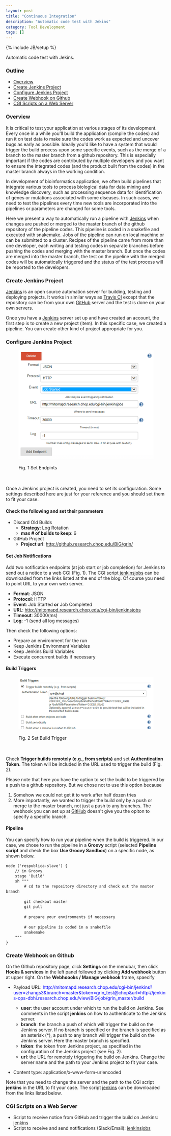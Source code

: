 ```yaml
---
layout: post
title: "Continuous Integration"
description: "Automatic code test with Jekins"
category: Tool Development
tags: []
---
```

<link href="/css/ci.css" rel="stylesheet">
{% include JB/setup %}

Automatic code test with Jekins.

### Outline

+ <a href="#overview">Overview</a>
+ <a href="#jenkins">Create Jenkins Project</a>
+ <a href="#conf">Configure Jenkins Project</a>
+ <a href="#webhook">Create Webhook on Github</a>
+ <a href="#scripts">CGI Scripts on a Web Server</a>

<a name="overview"></a>

### Overview

It is critical to test your application at various stages of
its development.
Every once in a while you'll build the application (compile the codes)
and run it on test data to make sure the codes work as expected
and uncover bugs as early as possible.
Ideally you'd like to have a system that would trigger the build process
upon some specific events, such as the merge of a branch to the master branch
from a github repository. This is especially important if the codes are
contributed by multiple developers and
you want to ensure the integrated codes (and the product built from the codes)
in the master branch always in the working condition.

In development of bioinformatics application,
we often build pipelines that integrate various tools
to process biological data for data mining and knowledge discovery,
such as processing sequence data for identification of
genes or mutations associated with some diseases.
In such cases, we need to test the pipelines every time new tools
are incorporated into the pipelines or parameters are changed for some tools.

Here we present a way to automatically run a pipeline
with [Jenkins](https://jenkins.io/)
when changes are pushed or merged to
the master branch of the github repository of the pipeline codes.
This pipeline is coded in a snakefile and executed with snakemake.
Jobs of the pipeline can run on local machine or can be submitted
to a cluster. 
Recipes of the pipeline came from more than one developer,
each writing and testing codes in separate branches
before pushing the codes and merging with the master branch.
But once the codes are merged into the master branch,
the test on the pipeline with the merged codes will be automatically triggered
and the status of the test process will be reported to the developers.

<a name="jenkins"></a>

### Create Jenkins Project

<!--
<figure class="floatright">
<img src="/images/jenkins01.png" alt="Fig1" />
<br>
<br>
<figcaption class="caption">Fig. 1 Create Jenkins Project</figcaption>
<br>
<br>
</figure>
-->

<a href="https://jenkins.io/">Jenkins</a> is an open source automation server
for building, testing and deploying projects. It works in similar ways
as [Travis CI](https://travis-ci.org/) except that the repository
can be from your own [GitHub](http://github.com) server
and the test is done on your own servers.

Once you have a <a href="https://jenkins.io/">Jenkins</a> server set up
and have created an account,
the first step is to create a new project (item).
In this specific case,
we created a pipeline.
You can create other kind of project appropriate for you.


<a name="conf"></a>

### Configure Jenkins Project

<figure class="floatright">
<img src="/images/jenkins02.png" alt="Fig1" />
<br>
<br>
<figcaption class="caption">Fig. 1 Set Endpints</figcaption>
<br>
<br>
</figure>

Once a Jenkins project is created, you need to set its configuration.
Some settings described here are just for your reference and
you should set them to fit your case.


#### Check the following and set their parameters

   * Discard Old Builds
      * **Strategy**: Log Rotation
      * **max # of builds to keep**: 6
   * GitHub Project
      * **Project url**: http://github.research.chop.edu/BiG/grin/


#### Set Job Notifications

Add two notification endpoints (at job start or job completion) for Jenkins to send out a notice to a web CGI (Fig. 1). The CGI script [jenkinsjobs](#scripts)
can be downloaded from the links listed at the end of the blog.
Of course you need to point URL to your own web server.

   * **Format**: JSON
   * **Protocol**: HTTP
   * **Event**: Job Started **or** Job Completed
   * **URL**: http://mitomapd.research.chop.edu/cgi-bin/jenkinsjobs
   * **Timeout**: 30000(ms)
   * **Log**: -1 (send all log messages)

Then check the following options:

   * Prepare an environment for the run
   * Keep Jenkins Environment Variables
   * Keep Jenkins Build Variables
   * Execute concurrent builds if necessary

#### Build Triggers

<figure class="floatright">
<img src="/images/jenkins03.png" alt="Fig1" />
<br>
<br>
<figcaption class="caption">Fig. 2 Set Build Trigger</figcaption>
<br>
<br>
</figure>


Check **Trigger builds remotely (e.g., from scripts)** and set
**Authentication Token**. The token will be included in the URL
used to trigger the build (Fig. 2).

Please note that here you have the option to set the build to
be triggered by a push to a github repository.
But we chose not to use this option because

   1. Somehow we could not get it to work after half dozen tries
   2. More importantly, we wanted to trigger the build
only by a push or merge to the master branch, not just a push to any branches.
The webhook you can set up at [GitHub](http://github.com) doesn't give you
the opiton to specify a specific branch.


#### Pipeline

You can specify how to run your pipeline when the build is triggered.
In our case, we chose to run the pipeline in a **Groovy** script
(selected **Pipeline script** and
check the box **Use Groovy Sandbox**) on a specific node, as shown below.


```
node ('respublica-slave') {
    // in Groovy
    stage 'Build'
    sh """
        # cd to the repository directory and check out the master branch

        git checkout master
        git pull

        # prepare your environments if necessary

        # our pipeline is coded in a snakefile
        snakemake
    """
}
```


<a name="webhook"></a>

### Create Webhook on Github

On the Github repository page, click **Settings** on the menubar,
then click **Hooks & services** in the left panel followed by clicking
**Add webhook** button at upper right.
On the **Webhoooks / Manage webhook** frame, spaecify


   * Payload URL: <font color="blue">http&ratio;//mitomapd.research.chop.edu/cgi-bin/jenkins?user=zhangs3&branch=master&token=grin_test@chop&url=http&ratio;//jenkins-ops-dbhi.research.chop.edu/view/BiG/job/grin_master/build</font>

     * **user**: the user account under which to run the build on Jenkins.
See comments in the script **jenkins** on how to authenticate to the Jenkins server.
     * **branch**: the branch a push of which will trigger the build
on the Jenkins server.
If no branch is specified or the branch is specified as an asterisk (*),
a push to any branch will trigger the build on the Jenkins server.
Here the master branch is specified.
     * **token**: the token from Jenkins project,
as specified in the configuration of the Jenkins project (see Fig. 2).
     * **url**: the URL for remotely triggering the build on Jenkins.
Change the server name and the path to your Jenkins project to fit your case.

   * Content type: application/x-www-form-urlencoded


Note that you need to change the server and the path
to the CGI script **jenkins** in the
URL to fit your case. The script [jenkins](#scripts)
can be downloaded from the links listed below.

<a name="scripts"></a>

### CGI Scripts on a Web Server

   * Script to receive notice from GitHub and trigger the build on Jenkins:
[jenkins](/data/ci/jenkins)
   * Script to receive and send notifications (Slack/Email):
[jenkinsjobs](/data/ci/jenkinsjobs)


